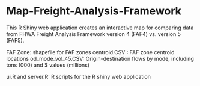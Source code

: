 # Map-Freight-Analysis-Framework
This R Shiny web application creates an interactive map for comparing data from FHWA Freight Analysis Framework version 4 (FAF4) vs. version 5 (FAF5).

FAF Zone: shapefile for FAF zones
centroid.CSV : FAF zone centroid locations
od_mode_vol_45.CSV: Origin-destination flows by mode, including tons (000) and $ values (millions)

ui.R and server.R: R scripts for the R shiny web application
